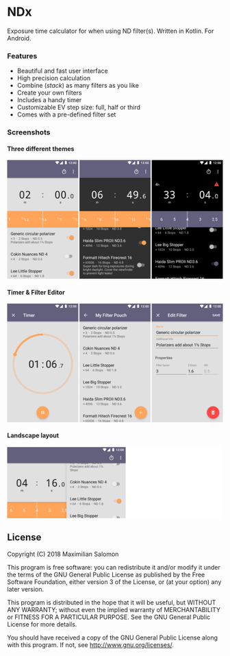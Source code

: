 # NDx

Exposure time calculator for when using ND filter(s). Written in Kotlin. For Android.


### Features

* Beautiful and fast user interface
* High precision calculation
* Combine (_stack_) as many filters as you like
* Create your own filters
* Includes a handy timer
* Customizable EV step size: full, half or third
* Comes with a pre-defined filter set 


### Screenshots

#### Three different themes
![](art/screenshots/screenshot01.png)

#### Timer & Filter Editor
![](art/screenshots/screenshot02.png)

#### Landscape layout
![](art/screenshots/screenshot03.png)


## License

Copyright (C) 2018 Maximilian Salomon

This program is free software: you can redistribute it and/or modify
it under the terms of the GNU General Public License as published by
the Free Software Foundation, either version 3 of the License, or
(at your option) any later version.

This program is distributed in the hope that it will be useful,
but WITHOUT ANY WARRANTY; without even the implied warranty of
MERCHANTABILITY or FITNESS FOR A PARTICULAR PURPOSE.  See the
GNU General Public License for more details.

You should have received a copy of the GNU General Public License
along with this program.  If not, see <http://www.gnu.org/licenses/>.
